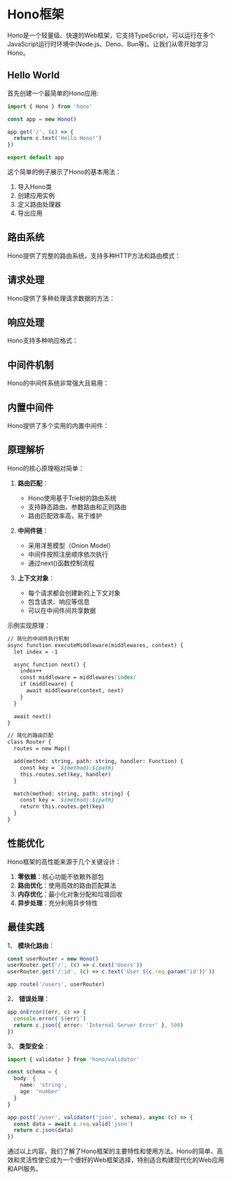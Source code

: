 # Hono框架

Hono是一个轻量级、快速的Web框架，它支持TypeScript，可以运行在多个JavaScript运行时环境中(Node.js、Deno、Bun等)。让我们从零开始学习Hono。

## Hello World

首先创建一个最简单的Hono应用:

```typescript
import { Hono } from 'hono'

const app = new Hono()

app.get('/', (c) => {
  return c.text('Hello Hono!')
})

export default app
```

这个简单的例子展示了Hono的基本用法：

1. 导入Hono类
2. 创建应用实例
3. 定义路由处理器
4. 导出应用

## 路由系统

Hono提供了完整的路由系统，支持多种HTTP方法和路由模式：

## 请求处理

Hono提供了多种处理请求数据的方法：

## 响应处理

Hono支持多种响应格式：

## 中间件机制

Hono的中间件系统非常强大且易用：

## 内置中间件

Hono提供了多个实用的内置中间件：

## 原理解析

Hono的核心原理相对简单：

1. **路由匹配**：
   - Hono使用基于Trie树的路由系统
   - 支持静态路由、参数路由和正则路由
   - 路由匹配效率高，易于维护

2. **中间件链**：
   - 采用洋葱模型（Onion Model）
   - 中间件按照注册顺序依次执行
   - 通过next()函数控制流程

3. **上下文对象**：
   - 每个请求都会创建新的上下文对象
   - 包含请求、响应等信息
   - 可以在中间件间共享数据

示例实现原理：

```typescript:src/7/7.1.md
// 简化的中间件执行机制
async function executeMiddleware(middlewares, context) {
  let index = -1

  async function next() {
    index++
    const middleware = middlewares[index]
    if (middleware) {
      await middleware(context, next)
    }
  }

  await next()
}

// 简化的路由匹配
class Router {
  routes = new Map()

  add(method: string, path: string, handler: Function) {
    const key = `${method}:${path}`
    this.routes.set(key, handler)
  }

  match(method: string, path: string) {
    const key = `${method}:${path}`
    return this.routes.get(key)
  }
}
```

## 性能优化

Hono框架的高性能来源于几个关键设计：

1. **零依赖**：核心功能不依赖外部包
2. **路由优化**：使用高效的路由匹配算法
3. **内存优化**：最小化对象分配和垃圾回收
4. **异步处理**：充分利用异步特性

## 最佳实践

1、 **模块化路由**：

```typescript
const userRouter = new Hono()
userRouter.get('/', (c) => c.text('Users'))
userRouter.get('/:id', (c) => c.text(`User ${c.req.param('id')}`))

app.route('/users', userRouter)
```

2、 **错误处理**：

```typescript
app.onError((err, c) => {
  console.error(`${err}`)
  return c.json({ error: 'Internal Server Error' }, 500)
})
```

3、 **类型安全**：

```typescript
import { validator } from 'hono/validator'

const schema = {
  body: {
    name: 'string',
    age: 'number'
  }
}

app.post('/user', validator('json', schema), async (c) => {
  const data = await c.req.valid('json')
  return c.json(data)
})
```

通过以上内容，我们了解了Hono框架的主要特性和使用方法。Hono的简单、高效和灵活性使它成为一个很好的Web框架选择，特别适合构建现代化的Web应用和API服务。
